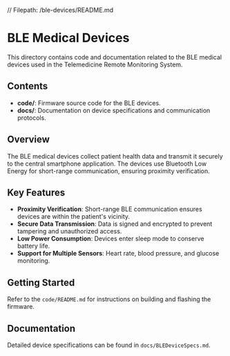 // Filepath: /ble-devices/README.md

# BLE Medical Devices

This directory contains code and documentation related to the BLE medical devices used in the Telemedicine Remote Monitoring System.

## Contents

- **code/**: Firmware source code for the BLE devices.
- **docs/**: Documentation on device specifications and communication protocols.

## Overview

The BLE medical devices collect patient health data and transmit it securely to the central smartphone application. The devices use Bluetooth Low Energy for short-range communication, ensuring proximity verification.

## Key Features

- **Proximity Verification**: Short-range BLE communication ensures devices are within the patient's vicinity.
- **Secure Data Transmission**: Data is signed and encrypted to prevent tampering and unauthorized access.
- **Low Power Consumption**: Devices enter sleep mode to conserve battery life.
- **Support for Multiple Sensors**: Heart rate, blood pressure, and glucose monitoring.

## Getting Started

Refer to the `code/README.md` for instructions on building and flashing the firmware.

## Documentation

Detailed device specifications can be found in `docs/BLEDeviceSpecs.md`.
